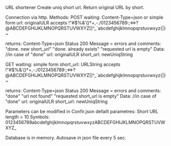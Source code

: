 URL shortener
Create uniq short url. Return original URL by short.

Connection via http. Methods:
POST
waiting:
Content-Type=json or simple form
url:    originalULR
accepts !"#$%&'()*+,-./0123456789:;<=>?@ABCDEFGHIJKLMNOPQRSTUVWXYZ[\]^_`abcdefghijklmnopqrstuvwxyz{|}~

returns:
Content-Type=json
Status 200
Message = errors and comments:
        "done. new short_url"
		"done. already exists"
		"requested url is empty"
Data:  //in case of "done"
    url:        originalULR
    short_url:  newUniqString

GET
waiting:
simple form
short_url:  URLString
accepts !"#$%&'()*+,-./0123456789:;<=>?@ABCDEFGHIJKLMNOPQRSTUVWXYZ[\]^_`abcdefghijklmnopqrstuvwxyz{|}~

returns:
Content-Type=json
Status 200
Message = errors and comments:
		"done"
		"url not found"
		"requested short_url is empty"
Data: //in case of "done"
    url:        originalULR
    short_url:  newUniqString

Parameters can be modified in Confir.json 
    defailt parametres: 
    Short URL length = 10
    Symbols: 0123456789abcdefghijklmnopqrstuvwxyzABCDEFGHIJKLMNOPQRSTUVWXYZ_

Database is in memory. Autosave in json file every 5 sec.
